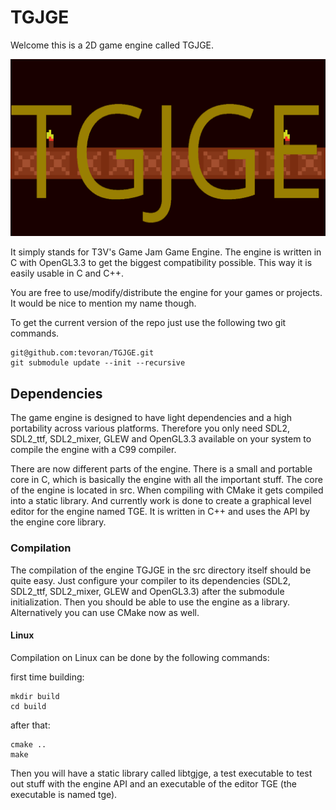 # TGJGE

Welcome this is a 2D game engine called TGJGE.

![image info](screenshots/21-10-14-text-rendering.png)

It simply stands for T3V's Game Jam Game Engine.
The engine is written in C with OpenGL3.3 to get the biggest compatibility possible. This way
it is easily usable in C and C++.

You are free to use/modify/distribute the engine for your games or projects. It would be nice to mention my name though.

To get the current version of the repo just use the following two
git commands.

```
git@github.com:tevoran/TGJGE.git
git submodule update --init --recursive
```

## Dependencies

The game engine is designed to have light dependencies and a high
portability across various platforms. Therefore you only need 
SDL2, SDL2_ttf, SDL2_mixer, GLEW and OpenGL3.3 available on your
system to compile the engine with a C99 compiler.

There are now different parts of the engine. There is a small and
portable core in C, which is basically the engine with all the
important stuff. The core of the engine is located in src. When
compiling with CMake it gets compiled into a static library.
And currently work is done to create a graphical level editor for
the engine named TGE. It is written in C++ and uses the API
by the engine core library.

### Compilation

The compilation of the engine TGJGE in the src directory itself
should be quite easy. Just configure your compiler to its
dependencies (SDL2, SDL2_ttf, SDL2_mixer, GLEW and OpenGL3.3)
after the submodule initialization. Then you should be able to use 
the engine as a library.
Alternatively you can use CMake now as well.

#### Linux

Compilation on Linux can be done by the following commands:


first time building:
```
mkdir build
cd build
```

after that:
```
cmake ..
make
```

Then you will have a static library called libtgjge, a test
executable to test out stuff with the engine API and an executable
of the editor TGE (the executable is named tge).


